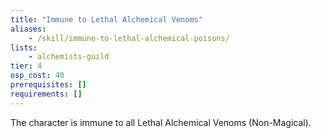 ```yaml
---
title: "Immune to Lethal Alchemical Venoms"
aliases:
    - /skill/immune-to-lethal-alchemical-poisons/
lists:
    - alchemists-guild
tier: 4
osp_cost: 40
prerequisites: []
requirements: []
---
```

The character is immune to all Lethal Alchemical Venoms (Non-Magical).